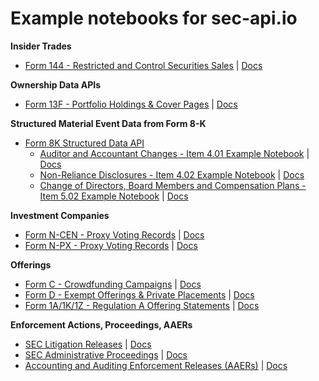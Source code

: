 # Example notebooks for sec-api.io

**Insider Trades**

- [Form 144 - Restricted and Control Securities Sales](notebooks/form-144/form-144.ipynb) | [Docs](https://sec-api.io/docs/form-144-restricted-sales-api)

**Ownership Data APIs**

- [Form 13F - Portfolio Holdings & Cover Pages](./notebooks/form-13f/form-13f-python-example.ipynb) | [Docs](https://sec-api.io/docs/form-13-f-filings-institutional-holdings-api)

**Structured Material Event Data from Form 8-K**

- [Form 8K Structured Data API](https://sec-api.io/docs/form-8k-data-search-api)
  - [Auditor and Accountant Changes - Item 4.01 Example Notebook](./notebooks/form-8k/8k-item-4-01-tutorial-website.ipynb) | [Docs](https://sec-api.io/docs/form-8k-data-item4-1-search-api)
  - [Non-Reliance Disclosures - Item 4.02 Example Notebook](./notebooks/form-8k/8k-item-4-02-tutorial-website.ipynb) | [Docs](https://sec-api.io/docs/form-8k-data-search-api)
  - [Change of Directors, Board Members and Compensation Plans - Item 5.02 Example Notebook](./notebooks/form-8k/8k-item-5-02-tutorial-website.ipynb) | [Docs](https://sec-api.io/docs/form-8k-data-item5-2-search-api)

**Investment Companies**

- [Form N-CEN - Proxy Voting Records](./notebooks/form-ncen/form-ncen.ipynb) | [Docs](https://sec-api.io/docs/form-ncen-api-annual-reports-investment-companies)
- [Form N-PX - Proxy Voting Records](./notebooks/form-npx/form-npx-tutorial-website.ipynb) | [Docs](https://sec-api.io/docs/form-npx-proxy-voting-records-api)

**Offerings**

- [Form C - Crowdfunding Campaigns](./notebooks//form-c/form-c-tutorial-website.ipynb) | [Docs](https://sec-api.io/docs/form-c-crowdfunding-api)
- [Form D - Exempt Offerings & Private Placements](./notebooks/form-d/form-d-tutorial-website.ipynb) | [Docs](https://sec-api.io/docs/form-d-xml-json-api)
- [Form 1A/1K/1Z - Regulation A Offering Statements](./notebooks/reg-a/reg-a-tutorial-website.ipynb) | [Docs](https://sec-api.io/docs/reg-a-offering-statements-api)


**Enforcement Actions, Proceedings, AAERs**

- [SEC Litigation Releases](./notebooks/sec-litigation-releases/sec_litigation_releases.ipynb) | [Docs](https://sec-api.io/docs/sec-litigation-releases-database-api)
- [SEC Administrative Proceedings](./notebooks/sec-administrative-proceedings/sec-administrative-proceedings.ipynb) | [Docs](https://sec-api.io/docs/sec-administrative-proceedings-database-api)
- [Accounting and Auditing Enforcement Releases (AAERs)](./notebooks/sec-aaers/sec-aaers.ipynb) | [Docs](https://sec-api.io/docs/aaer-database-api)
